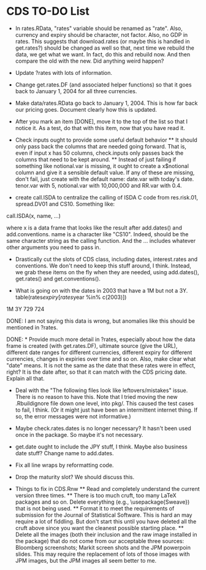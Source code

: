 CDS TO-DO List
========================================================
* In rates.RData, "rates" variable should be renamed as "rate". Also, currency and expiry should be character, not factor. Also, no GDP in rates. This suggests that download.rates (or maybe this is handled in get.rates?) should be changed as well so that, next time we rebuild the data, we get what we want. In fact, do this and rebuild now. And then compare the old with the new. Did anything weird happen?

* Update ?rates with lots of information.

* Change get.rates.DF (and associated helper functions) so that it goes back to January 1, 2004 for all three currencies.

* Make data/rates.RData go back to January 1, 2004. This is how far back our pricing goes. Document clearly how this is updated.

* After you mark an item [DONE], move it to the top of the list so that I notice it. As a test, do that with this item, now that you have read it.

* Check inputs ought to provide some useful default behavior
** It should only pass back the columns that are needed going forward. That is, even if input x has 50 columns, check.inputs only passes back the columns that need to be kept around.
** Instead of just failing if something like notional.var is missing, it ought to create a x$notional column and give it a sensible default value. If any of these are missing, don't fail, just create with the default name: date.var with today's date. tenor.var with 5, notional.var with 10,000,000 and RR.var with 0.4.

* create call.ISDA to centralize the calling of ISDA C code from res.risk.01, spread.DV01 and CS10. Something like:

call.ISDA(x, name, ...)

where x is a data frame that looks like the result after add.dates() and add.conventions. name is a character like "CS10". Indeed, should be the same character string as the calling function. And the ... includes whatever other arguments you need to pass in.


* Drastically cut the slots of CDS class, including dates, interest.rates and conventions. We don't need to keep this stuff around, I think. Instead, we grab these items on the fly when they are needed, using add.dates(), get.rates() and get.conventions().


* What is going on with the dates in 2003 that have a 1M but not a 3Y. table(rates$expiry[rates$year %in% c(2003)])

 1M  3Y 
729 724 

DONE: I am not saying this data is wrong, but anomalies like this should be mentioned in ?rates.

DONE: * Provide much more detail in ?rates, especially about how the data  frame is created (with get.rates.DF), ultimate source (give the URL), different date ranges for different currencies, different expiry for different currencies, changes in expiries over time and so on. Also, make clear what "date" means. It is not the same as the date that these rates were in effect, right? It is the date after, so that it can match with the CDS pricing date. Explain all that. 

* Deal with the "The following files look like leftovers/mistakes" issue. There is no reason to have this. Note that I tried moving the new .Rbuildignore file down one level, into pkg/. This caused the test cases to fail, I think. (Or it might just have been an intermittent internet thing. If so, the error messages were not informative.)

* Maybe check.rates.dates is no longer necessary?
  It hasn't been used once in the package. So maybe it's not necessary.

* get.date ought to include the JPY stuff, I think. Maybe also business date stuff? Change name to add.dates.

* Fix all line wraps by reformatting code.

* Drop the maturity slot? We should discuss this.

* Things to fix in CDS.Rnw
** Read and completely understand the current version three times.
** There is too much cruft, too many LaTeX packages and so on. Delete everything (e.g., \usepackage{Sweave}) that is not being used.
** Format it to meet the requirements of submission for the Journal of Statistical Software. This is hard an may require a lot of fiddling. But don't start this until you have deleted all the cruft above since you want the cleanest possible starting place.
** Delete all the images (both their inclusion and the raw image installed in the package) that do not come from our acceptable three sources: Bloomberg screenshots; Markit screen shots and the JPM powerpoin slides. This may require the replacement of lots of those images with JPM images, but the JPM images all seem better to me.


